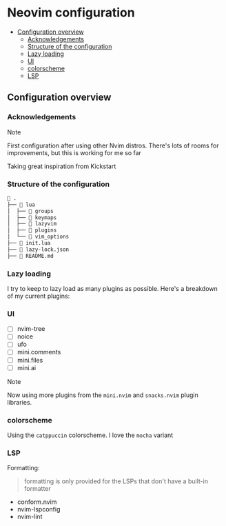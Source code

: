 # Neovim configuration

<!-- toc -->

- [Configuration overview](#configuration-overview)
  * [Acknowledgements](#acknowledgements)
  * [Structure of the configuration](#structure-of-the-configuration)
  * [Lazy loading](#lazy-loading)
  * [UI](#ui)
  * [colorscheme](#colorscheme)
  * [LSP](#lsp)

<!-- tocstop -->

## Configuration overview

### Acknowledgements

> [!NOTE]
> First configuration after using other Nvim distros. There's lots of rooms for improvements,
> but this is working for me so far

Taking great inspiration from Kickstart

### Structure of the configuration

```bash
 .
├──  lua
│  ├──  groups
│  ├──  keymaps
│  ├──  lazyvim
│  ├──  plugins
│  └──  vim_options
├──  init.lua
├──  lazy-lock.json
├──  README.md
```

### Lazy loading

I try to keep to lazy load as many plugins as possible.
Here's a breakdown of my current plugins:

### UI

- [ ] nvim-tree
- [ ] noice
- [ ] ufo
- [ ] mini.comments
- [ ] mini.files
- [ ] mini.ai

> [!NOTE]
> Now using more plugins from the `mini.nvim` and `snacks.nvim` plugin libraries.

### colorscheme

Using the `catppuccin` colorscheme. I love the `mocha` variant

### LSP

Formatting:

> formatting is only provided for the LSPs that don't have a built-in formatter

- conform.nvim
- nvim-lspconfig
- nvim-lint
